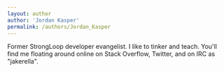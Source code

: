 ```yaml
---
layout: author
author: 'Jordan Kasper'
permalink: /authors/Jordan_Kasper
---
```


Former StrongLoop developer evangelist.
I like to tinker and teach. You'll find me floating around online on Stack Overflow, Twitter, and on IRC as "jakerella".
